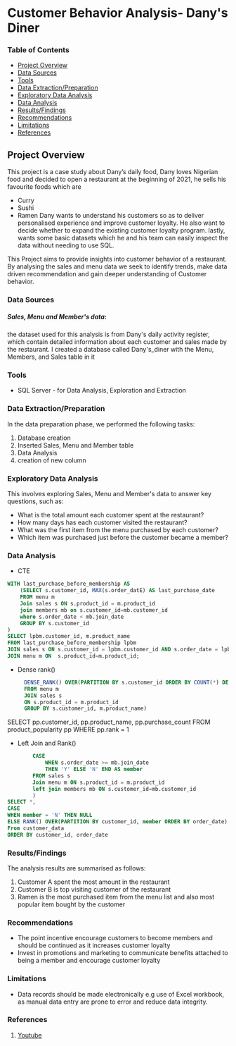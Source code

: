 # Customer Behavior Analysis- Dany's Diner

### Table of Contents
- [ Project Overview](#project-overview)
- [Data Sources](#data-sources)
- [Tools](#tools)
- [Data Extraction/Preparation](#data-extraction/preparation)
- [Exploratory Data Analysis](#exploratory-data-analysis)
- [Data Analysis](#data-analysis)
- [Results/Findings](#results-findings)
- [Recommendations](#recommendations)
- [Limitations](#limitations)
-  [References](#references)
## Project Overview
This project is a case study about Dany’s daily food, Dany loves Nigerian food and decided to open a restaurant at the beginning of 2021, he sells his favourite foods which are
- Curry
- Sushi
- Ramen
Dany wants to understand his customers so as to deliver personalised experience and improve customer loyalty. He also want to decide whether to expand the existing customer loyalty program. lastly, wants some basic datasets which he and his team can easily inspect the data without needing to use SQL.

This Project aims to provide insights into customer behavior of a restaurant. By analysing the sales and menu data we seek to identify trends, make data driven recommendation and gain deeper understanding of Customer behavior.

### Data Sources
##### Sales, Menu and Member's data:
the dataset used for this analysis is from Dany's daily activity register, which contain detailed information about each customer and sales made by the restaurant. I created a database called Dany's_diner with the Menu, Members, and Sales table in it

### Tools
- SQL Server - for Data Analysis, Exploration and Extraction

### Data Extraction/Preparation
In the data preparation phase, we performed the following tasks:
1. Database creation
2. Inserted Sales, Menu and Member table
3. Data Analysis
4. creation of new column

### Exploratory Data Analysis
This involves exploring Sales, Menu and Member's data to answer key questions, such as:
- What is the total amount each customer spent at the restaurant?
- How many days has each customer visited the restaurant?
- What was the first item from the menu purchased by each customer?
- Which item was purchased just before the customer became a member?

### Data Analysis
- CTE
```sql
WITH last_purchase_before_membership AS	
	(SELECT s.customer_id, MAX(s.order_datE) AS last_purchase_date
	FROM menu m
	Join sales s ON s.product_id = m.product_id
	join members mb on s.customer_id=mb.customer_id
	where s.order_date < mb.join_date
	GROUP BY s.customer_id
)
SELECT lpbm.customer_id, m.product_name
FROM last_purchase_before_membership lpbm
JOIN sales s ON s.customer_id = lpbm.customer_id AND s.order_date = lpbm.last_purchase_date
JOIN menu m ON  s.product_id=m.product_id;
```
- Dense rank()
  ``` sql WITH product_popularity AS (SELECT m.product_name, s.customer_id, COUNT(*) AS purchase_count, 
	DENSE_RANK() OVER(PARTITION BY s.customer_id ORDER BY COUNT(*) DESC) AS rank
	FROM menu m
	JOIN sales s
	ON s.product_id = m.product_id
	GROUP BY s.customer_id, m.product_name)
SELECT pp.customer_id, pp.product_name, pp.purchase_count
FROM product_popularity pp
WHERE pp.rank = 1


- Left Join and Rank()

```sql WITH customer_data AS (SELECT s.customer_id, s.order_date, m.product_name, m.price, 
		CASE
			WHEN s.order_date >= mb.join_date
			THEN 'Y' ELSE 'N' END AS member
		FROM sales s
		Join menu m ON s.product_id = m.product_id
		left join members mb ON s.customer_id=mb.customer_id
		)
SELECT *,
CASE 
WHEN member = 'N' THEN NULL
ELSE RANK() OVER(PARTITION BY customer_id, member ORDER BY order_date) END AS ranking
From customer_data
ORDER BY customer_id, order_date
```

### Results/Findings
The analysis results are summarised as follows:
1. Customer A spent the most amount in the restaurant
2. Customer B is top visiting customer of the restaurant
3. Ramen is the most purchased item from the menu list and also most popular item bought by the customer

### Recommendations
- The point incentive encourage customers to become members and should be continued as it increases customer loyalty
- Invest in promotions and marketing to communicate benefits attached to being a member and encourage customer loyalty

### Limitations
- Data records should be made electronically e.g use of Excel workbook, as manual data entry are prone to error and reduce data integrity.

### References
1. [Youtube](https://www.youtube.com/watch?v=0N9xekdKCwk)
